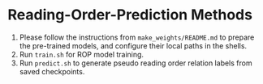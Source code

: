 # Reading-Order-Prediction Methods

1. Please follow the instructions from `make_weights/README.md` to prepare the pre-trained models, and configure their local paths in the shells.
2. Run `train.sh` for ROP model training.
3. Run `predict.sh` to generate pseudo reading order relation labels from saved checkpoints. 
